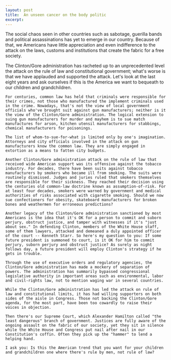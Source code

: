 ```yaml
---
layout: post
title:  An unseen cancer on the body politic
excerpt:
---
```




            

    

            

The social chaos seen in other countries such as sabotage, guerilla bands and political assassinations has yet to emerge in our country. Because of that, we Americans have little appreciation and even indifference to the attack on the laws, customs and institutions that create the fabric for a free society. 
	
The Clinton/Gore administration has racheted up to an unprecedented level the attack on the rule of law and constitutional government; what's worse is that we have applauded and supported the attack. Let's look at the last eight years and ask ourselves if this is the America we want to bequeath to our children and grandchildren.

	For centuries, common law has held that criminals were responsible for their crimes, not those who manufactured the implement criminals used in the crime. Nowadays, that's not the view of local government officials who've brought suit against gun manufacturers; neither is it the view of the Clinton/Gore administration. The logical extension to suing gun manufacturers for murder and mayhem is to sue match manufactures for arson, kitchen utensil manufacturers for stabbings, chemical manufacturers for poisonings. 

	The list of whom-to-sue-for-what is limited only by one's imagination. Attorneys and city officials involved in the attack on gun manufacturers know the common law. They are simply engaged in extortion as a means to fatten city budgets. 

	Another Clinton/Gore administration attack on the rule of law that received wide American support was its offensive against the tobacco industry. For decades, there have been suits against tobacco manufacturers by smokers who became ill from smoking. The suits were routinely dismissed. Judges and juries ruled that smokers themselves are responsible for their sickness. They reached their decision using the centuries old common-law doctrine known as assumption-of-risk. For at least four decades, smokers were warned by government and medical authorities of risks associated with cigarette smoking. Should we now sue confectioners for obesity, skateboard manufacturers for broken bones and weathermen for erroneous predictions? 

	Another legacy of the Clinton/Gore administration sanctioned by most Americans is the idea that it's OK for a person to commit and suborn perjury, obstruct justice, and tamper with witnesses if it's "just about sex." In defending Clinton, members of the White House staff, some of them lawyers, attacked and demeaned a duly appointed officer of the court -- Kenneth Starr. So here's my question to you: If some future president is summoned to court, is it OK for him to commit perjury, suborn perjury and obstruct justice? As surely as night follows day, a future president will employ Clinton's strategy if he gets in trouble. 

	Through the use of executive orders and regulatory agencies, the Clinton/Gore administration has made a mockery of separation of powers. The administration has summarily bypassed congressional legislative authority in important areas such as environmental, labor and civil-rights law, not to mention waging war in several countries. 

	While the Clinton/Gore administration has led the attack on rule of law and constitutional limits, it has had willing supporters on both sides of the aisle in Congress. Those not backing the Clinton/Gore agenda, for the most part, have been too cowardly to raise their voices in objection. 

	Then there's our Supreme Court, which Alexander Hamilton called "the least dangerous" branch of government. Justices are fully aware of the ongoing assault on the fabric of our society, yet they sit in silence while the White House and Congress put nail after nail in our Constitution's coffin. Often they pick up the "hammer" to lend a helping hand. 

	I ask you: Is this the American trend that you want for your children and grandchildren one where there's rule by men, not rule of law? 

        
